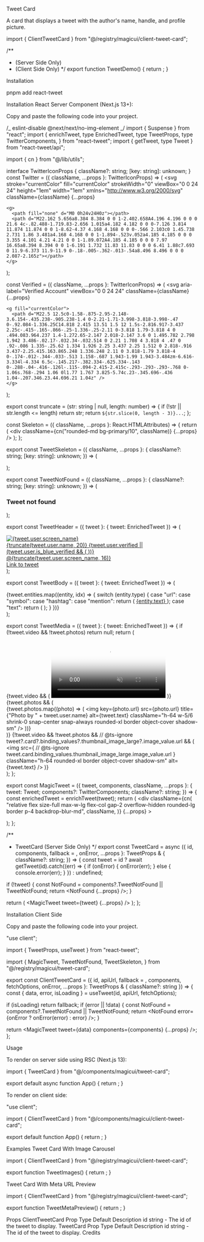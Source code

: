 Tweet Card

A card that displays a tweet with the author's name, handle, and profile picture.

import { ClientTweetCard } from "@/registry/magicui/client-tweet-card";

/\*\*

- <TweetCard /> (Server Side Only)
- <ClientTweetCard /> (Client Side Only)
  \*/
  export function TweetDemo() {
  return <ClientTweetCard id="1668408059125702661" />;
  }

Installation

pnpm add react-tweet

Installation React Server Component (Next.js 13+):

Copy and paste the following code into your project.

/_ eslint-disable @next/next/no-img-element _/
import { Suspense } from "react";
import {
enrichTweet,
type EnrichedTweet,
type TweetProps,
type TwitterComponents,
} from "react-tweet";
import { getTweet, type Tweet } from "react-tweet/api";

import { cn } from "@/lib/utils";

interface TwitterIconProps {
className?: string;
[key: string]: unknown;
}
const Twitter = ({ className, ...props }: TwitterIconProps) => (
<svg
stroke="currentColor"
fill="currentColor"
strokeWidth="0"
viewBox="0 0 24 24"
height="1em"
width="1em"
xmlns="http://www.w3.org/2000/svg"
className={className}
{...props}

>

    <g>
      <path fill="none" d="M0 0h24v24H0z"></path>
      <path d="M22.162 5.656a8.384 8.384 0 0 1-2.402.658A4.196 4.196 0 0 0 21.6 4c-.82.488-1.719.83-2.656 1.015a4.182 4.182 0 0 0-7.126 3.814 11.874 11.874 0 0 1-8.62-4.37 4.168 4.168 0 0 0-.566 2.103c0 1.45.738 2.731 1.86 3.481a4.168 4.168 0 0 1-1.894-.523v.052a4.185 4.185 0 0 0 3.355 4.101 4.21 4.21 0 0 1-1.89.072A4.185 4.185 0 0 0 7.97 16.65a8.394 8.394 0 0 1-6.191 1.732 11.83 11.83 0 0 0 6.41 1.88c7.693 0 11.9-6.373 11.9-11.9 0-.18-.005-.362-.013-.54a8.496 8.496 0 0 0 2.087-2.165z"></path>
    </g>

  </svg>
);
 
const Verified = ({ className, ...props }: TwitterIconProps) => (
  <svg
    aria-label="Verified Account"
    viewBox="0 0 24 24"
    className={className}
    {...props}
  >
    <g fill="currentColor">
      <path d="M22.5 12.5c0-1.58-.875-2.95-2.148-3.6.154-.435.238-.905.238-1.4 0-2.21-1.71-3.998-3.818-3.998-.47 0-.92.084-1.336.25C14.818 2.415 13.51 1.5 12 1.5s-2.816.917-3.437 2.25c-.415-.165-.866-.25-1.336-.25-2.11 0-3.818 1.79-3.818 4 0 .494.083.964.237 1.4-1.272.65-2.147 2.018-2.147 3.6 0 1.495.782 2.798 1.942 3.486-.02.17-.032.34-.032.514 0 2.21 1.708 4 3.818 4 .47 0 .92-.086 1.335-.25.62 1.334 1.926 2.25 3.437 2.25 1.512 0 2.818-.916 3.437-2.25.415.163.865.248 1.336.248 2.11 0 3.818-1.79 3.818-4 0-.174-.012-.344-.033-.513 1.158-.687 1.943-1.99 1.943-3.484zm-6.616-3.334l-4.334 6.5c-.145.217-.382.334-.625.334-.143 0-.288-.04-.416-.126l-.115-.094-2.415-2.415c-.293-.293-.293-.768 0-1.06s.768-.294 1.06 0l1.77 1.767 3.825-5.74c.23-.345.696-.436 1.04-.207.346.23.44.696.21 1.04z" />
    </g>
  </svg>
);
 
export const truncate = (str: string | null, length: number) => {
  if (!str || str.length <= length) return str;
  return `${str.slice(0, length - 3)}...`;
};
 
const Skeleton = ({
  className,
  ...props
}: React.HTMLAttributes<HTMLDivElement>) => {
  return (
    <div className={cn("rounded-md bg-primary/10", className)} {...props} />
  );
};
 
export const TweetSkeleton = ({
  className,
  ...props
}: {
  className?: string;
  [key: string]: unknown;
}) => (
  <div
    className={cn(
      "flex size-full max-h-max min-w-72 flex-col gap-2 rounded-lg border p-4",
      className,
    )}
    {...props}
  >
    <div className="flex flex-row gap-2">
      <Skeleton className="size-10 shrink-0 rounded-full" />
      <Skeleton className="h-10 w-full" />
    </div>
    <Skeleton className="h-20 w-full" />
  </div>
);
 
export const TweetNotFound = ({
  className,
  ...props
}: {
  className?: string;
  [key: string]: unknown;
}) => (
  <div
    className={cn(
      "flex size-full flex-col items-center justify-center gap-2 rounded-lg border p-4",
      className,
    )}
    {...props}
  >
    <h3>Tweet not found</h3>
  </div>
);
 
export const TweetHeader = ({ tweet }: { tweet: EnrichedTweet }) => (
  <div className="flex flex-row justify-between tracking-tight">
    <div className="flex items-center space-x-2">
      <a href={tweet.user.url} target="_blank" rel="noreferrer">
        <img
          title={`Profile picture of ${tweet.user.name}`}
          alt={tweet.user.screen_name}
          height={48}
          width={48}
          src={tweet.user.profile_image_url_https}
          className="overflow-hidden rounded-full border border-transparent"
        />
      </a>
      <div>
        <a
          href={tweet.user.url}
          target="_blank"
          rel="noreferrer"
          className="flex items-center whitespace-nowrap font-semibold"
        >
          {truncate(tweet.user.name, 20)}
          {tweet.user.verified ||
            (tweet.user.is_blue_verified && (
              <Verified className="ml-1 inline size-4 text-blue-500" />
            ))}
        </a>
        <div className="flex items-center space-x-1">
          <a
            href={tweet.user.url}
            target="_blank"
            rel="noreferrer"
            className="text-sm text-gray-500 transition-all duration-75"
          >
            @{truncate(tweet.user.screen_name, 16)}
          </a>
        </div>
      </div>
    </div>
    <a href={tweet.url} target="_blank" rel="noreferrer">
      <span className="sr-only">Link to tweet</span>
      <Twitter className="size-5 items-start text-[#3BA9EE] transition-all ease-in-out hover:scale-105" />
    </a>
  </div>
);
 
export const TweetBody = ({ tweet }: { tweet: EnrichedTweet }) => (
  <div className="break-words leading-normal tracking-tighter">
    {tweet.entities.map((entity, idx) => {
      switch (entity.type) {
        case "url":
        case "symbol":
        case "hashtag":
        case "mention":
          return (
            <a
              key={idx}
              href={entity.href}
              target="_blank"
              rel="noopener noreferrer"
              className="text-sm font-normal text-gray-500"
            >
              <span>{entity.text}</span>
            </a>
          );
        case "text":
          return (
            <span
              key={idx}
              className="text-sm font-normal"
              dangerouslySetInnerHTML={{ __html: entity.text }}
            />
          );
      }
    })}
  </div>
);
 
export const TweetMedia = ({ tweet }: { tweet: EnrichedTweet }) => {
  if (!tweet.video && !tweet.photos) return null;
  return (
    <div className="flex flex-1 items-center justify-center">
      {tweet.video && (
        <video
          poster={tweet.video.poster}
          autoPlay
          loop
          muted
          playsInline
          className="rounded-xl border shadow-sm"
        >
          <source src={tweet.video.variants[0].src} type="video/mp4" />
          Your browser does not support the video tag.
        </video>
      )}
      {tweet.photos && (
        <div className="relative flex transform-gpu snap-x snap-mandatory gap-4 overflow-x-auto">
          <div className="shrink-0 snap-center sm:w-2" />
          {tweet.photos.map((photo) => (
            <img
              key={photo.url}
              src={photo.url}
              title={"Photo by " + tweet.user.name}
              alt={tweet.text}
              className="h-64 w-5/6 shrink-0 snap-center snap-always rounded-xl border object-cover shadow-sm"
            />
          ))}
          <div className="shrink-0 snap-center sm:w-2" />
        </div>
      )}
      {!tweet.video &&
        !tweet.photos &&
        // @ts-ignore
        tweet?.card?.binding_values?.thumbnail_image_large?.image_value.url && (
          <img
            src={
              // @ts-ignore
              tweet.card.binding_values.thumbnail_image_large.image_value.url
            }
            className="h-64 rounded-xl border object-cover shadow-sm"
            alt={tweet.text}
          />
        )}
    </div>
  );
};
 
export const MagicTweet = ({
  tweet,
  components,
  className,
  ...props
}: {
  tweet: Tweet;
  components?: TwitterComponents;
  className?: string;
}) => {
  const enrichedTweet = enrichTweet(tweet);
  return (
    <div
      className={cn(
        "relative flex size-full max-w-lg flex-col gap-2 overflow-hidden rounded-lg border p-4 backdrop-blur-md",
        className,
      )}
      {...props}
    >
      <TweetHeader tweet={enrichedTweet} />
      <TweetBody tweet={enrichedTweet} />
      <TweetMedia tweet={enrichedTweet} />
    </div>
  );
};
 
/**
 * TweetCard (Server Side Only)
 */
export const TweetCard = async ({
  id,
  components,
  fallback = <TweetSkeleton />,
  onError,
  ...props
}: TweetProps & {
  className?: string;
}) => {
  const tweet = id
    ? await getTweet(id).catch((err) => {
        if (onError) {
          onError(err);
        } else {
          console.error(err);
        }
      })
    : undefined;
 
  if (!tweet) {
    const NotFound = components?.TweetNotFound || TweetNotFound;
    return <NotFound {...props} />;
  }
 
  return (
    <Suspense fallback={fallback}>
      <MagicTweet tweet={tweet} {...props} />
    </Suspense>
  );
};

Installation Client Side

Copy and paste the following code into your project.

"use client";

import { TweetProps, useTweet } from "react-tweet";

import {
MagicTweet,
TweetNotFound,
TweetSkeleton,
} from "@/registry/magicui/tweet-card";

export const ClientTweetCard = ({
id,
apiUrl,
fallback = <TweetSkeleton />,
components,
fetchOptions,
onError,
...props
}: TweetProps & { className?: string }) => {
const { data, error, isLoading } = useTweet(id, apiUrl, fetchOptions);

if (isLoading) return fallback;
if (error || !data) {
const NotFound = components?.TweetNotFound || TweetNotFound;
return <NotFound error={onError ? onError(error) : error} />;
}

return <MagicTweet tweet={data} components={components} {...props} />;
};

Usage

To render on server side using RSC (Next.js 13):

import { TweetCard } from "@/components/magicui/tweet-card";

export default async function App() {
return <TweetCard id="1441032681968212480" />;
}

To render on client side:

"use client";

import { ClientTweetCard } from "@/components/magicui/client-tweet-card";

export default function App() {
return <ClientTweetCard id="1441032681968212480" />;
}

Examples
Tweet Card With Image Carousel

import { ClientTweetCard } from "@/registry/magicui/client-tweet-card";

export function TweetImages() {
return <ClientTweetCard id="1678577280489234432" className="shadow-2xl" />;
}

Tweet Card With Meta URL Preview

import { ClientTweetCard } from "@/registry/magicui/client-tweet-card";

export function TweetMetaPreview() {
return <ClientTweetCard id="1675849118445436929" className="shadow-2xl" />;
}

Props
ClientTweetCard
Prop Type Default Description
id string - The id of the tweet to display.
TweetCard
Prop Type Default Description
id string - The id of the tweet to display.
Credits
